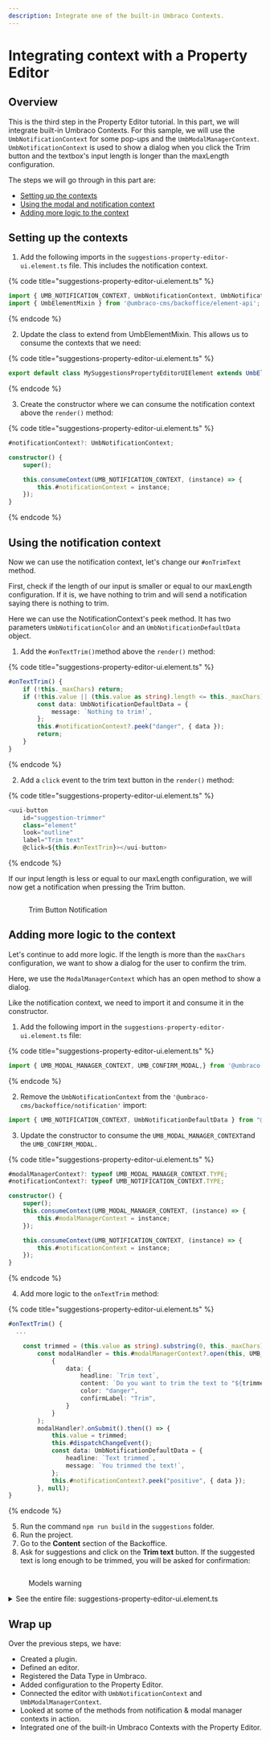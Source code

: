 ```yaml
---
description: Integrate one of the built-in Umbraco Contexts.
---
```


# Integrating context with a Property Editor

## Overview

This is the third step in the Property Editor tutorial. In this part, we will integrate built-in Umbraco Contexts. For this sample, we will use the `UmbNotificationContext` for some pop-ups and the `UmbModalManagerContext`. `UmbNotificationContext` is used to show a dialog when you click the Trim button and the textbox's input length is longer than the maxLength configuration.

The steps we will go through in this part are:

* [Setting up the contexts](integrating-context-with-a-property-editor.md#setting-up-the-contexts)
* [Using the modal and notification context](integrating-context-with-a-property-editor.md#using-the-modal-and-notification-context)
* [Adding more logic to the context](integrating-context-with-a-property-editor.md#adding-more-logic-to-the-context)

## Setting up the contexts

1. Add the following imports in the `suggestions-property-editor-ui.element.ts` file. This includes the notification context.

{% code title="suggestions-property-editor-ui.element.ts" %}
```typescript
import { UMB_NOTIFICATION_CONTEXT, UmbNotificationContext, UmbNotificationDefaultData} from '@umbraco-cms/backoffice/notification';
import { UmbElementMixin } from '@umbraco-cms/backoffice/element-api';
```
{% endcode %}

2. Update the class to extend from UmbElementMixin. This allows us to consume the contexts that we need:

{% code title="suggestions-property-editor-ui.element.ts" %}
```typescript
export default class MySuggestionsPropertyEditorUIElement extends UmbElementMixin((LitElement)) implements UmbPropertyEditorUiElement {

```
{% endcode %}

3. Create the constructor where we can consume the notification context above the `render()` method:

{% code title="suggestions-property-editor-ui.element.ts" %}
```typescript
#notificationContext?: UmbNotificationContext;

constructor() {
    super();

    this.consumeContext(UMB_NOTIFICATION_CONTEXT, (instance) => {
        this.#notificationContext = instance;
    });
}
```
{% endcode %}

## Using the notification context

Now we can use the notification context, let's change our `#onTrimText` method.

First, check if the length of our input is smaller or equal to our maxLength configuration. If it is, we have nothing to trim and will send a notification saying there is nothing to trim.

Here we can use the NotificationContext's peek method. It has two parameters `UmbNotificationColor` and an `UmbNotificationDefaultData` object.

1. Add the `#onTextTrim()`method above the `render()` method:

{% code title="suggestions-property-editor-ui.element.ts" %}
```typescript
#onTextTrim() {
    if (!this._maxChars) return;
    if (!this.value || (this.value as string).length <= this._maxChars) {
        const data: UmbNotificationDefaultData = {
            message: `Nothing to trim!`,
        };
        this.#notificationContext?.peek("danger", { data });
        return;
    }
}
```
{% endcode %}

2. Add a `click` event to the trim text button in the `render()` method:

{% code title="suggestions-property-editor-ui.element.ts" %}
```typescript
<uui-button
    id="suggestion-trimmer"
    class="element"
    look="outline"
    label="Trim text"
    @click=${this.#onTextTrim}></uui-button>
```
{% endcode %}

If our input length is less or equal to our maxLength configuration, we will now get a notification when pressing the Trim button.

<figure><img src="../../.gitbook/assets/nothing-to-trim (1) (1).png" alt=""><figcaption><p>Trim Button Notification</p></figcaption></figure>

## Adding more logic to the context

Let's continue to add more logic. If the length is more than the `maxChars` configuration, we want to show a dialog for the user to confirm the trim.

Here, we use the `ModalManagerContext` which has an open method to show a dialog.

Like the notification context, we need to import it and consume it in the constructor.

1. Add the following import in the `suggestions-property-editor-ui.element.ts` file:

{% code title="suggestions-property-editor-ui.element.ts" %}
```typescript
import { UMB_MODAL_MANAGER_CONTEXT, UMB_CONFIRM_MODAL,} from '@umbraco-cms/backoffice/modal';
```
{% endcode %}

2. Remove the `UmbNotificationContext` from the `'@umbraco-cms/backoffice/notification'` import:

```typescript
import { UMB_NOTIFICATION_CONTEXT, UmbNotificationDefaultData } from "@umbraco-cms/backoffice/notification";
```

3. Update the constructor to consume the `UMB_MODAL_MANAGER_CONTEXT`and the `UMB_CONFIRM_MODAL.`

{% code title="suggestions-property-editor-ui.element.ts" %}
```typescript
#modalManagerContext?: typeof UMB_MODAL_MANAGER_CONTEXT.TYPE;
#notificationContext?: typeof UMB_NOTIFICATION_CONTEXT.TYPE;

constructor() {
    super();
    this.consumeContext(UMB_MODAL_MANAGER_CONTEXT, (instance) => {
        this.#modalManagerContext = instance;
    });

    this.consumeContext(UMB_NOTIFICATION_CONTEXT, (instance) => {
        this.#notificationContext = instance;
    });
}
```
{% endcode %}

4. Add more logic to the `onTextTrim` method:

{% code title="suggestions-property-editor-ui.element.ts" %}
```typescript
#onTextTrim() {
  ...

    const trimmed = (this.value as string).substring(0, this._maxChars);
        const modalHandler = this.#modalManagerContext?.open(this, UMB_CONFIRM_MODAL,
            {
                data: {
                    headline: `Trim text`,
                    content: `Do you want to trim the text to "${trimmed}"?`,
                    color: "danger",
                    confirmLabel: "Trim",
                }
            }
        );
        modalHandler?.onSubmit().then(() => {
            this.value = trimmed;
            this.#dispatchChangeEvent();
            const data: UmbNotificationDefaultData = {
                headline: `Text trimmed`,
                message: `You trimmed the text!`,
            };
            this.#notificationContext?.peek("positive", { data });
        }, null);
}
```
{% endcode %}

5. Run the command `npm run build` in the `suggestions` folder.
6. Run the project.
7. Go to the **Content** section of the Backoffice.&#x20;
8. Ask for  suggestions and click on the **Trim text** button. If the suggested text is long enough to be trimmed, you will be asked for confirmation:

<figure><img src="../../.gitbook/assets/creating-a-property-editor-trim.png" alt=""><figcaption><p>Models warning</p></figcaption></figure>

<details>

<summary>See the entire file: suggestions-property-editor-ui.element.ts</summary>

{% code title="suggestions-property-editor-ui.element.ts" lineNumbers="true" %}
```typescript
import { UmbElementMixin } from '@umbraco-cms/backoffice/element-api';
import { UmbChangeEvent } from '@umbraco-cms/backoffice/event';
import { css, customElement, html, ifDefined, LitElement, property, state } from '@umbraco-cms/backoffice/external/lit';
import { UMB_CONFIRM_MODAL, UMB_MODAL_MANAGER_CONTEXT } from '@umbraco-cms/backoffice/modal';
import { UMB_NOTIFICATION_CONTEXT, type UmbNotificationDefaultData } from '@umbraco-cms/backoffice/notification';
import type {
	UmbPropertyEditorConfigCollection,
	UmbPropertyEditorUiElement,
} from '@umbraco-cms/backoffice/property-editor';
import { UmbTextStyles } from '@umbraco-cms/backoffice/style';

@customElement('my-suggestions-property-editor-ui')
export default class MySuggestionsPropertyEditorUIElement
	extends UmbElementMixin(LitElement)
	implements UmbPropertyEditorUiElement
{
	@property({ type: String })
	public value = '';

	@state()
	private _disabled?: boolean;

	@state()
	private _placeholder?: string;

	@state()
	private _maxChars?: number;

	@state()
	private _suggestions = [
		'You should take a break',
		'I suggest that you visit the Eiffel Tower',
		'How about starting a book club today or this week?',
		'Are you hungry?',
	];

	@property({ attribute: false })
	public set config(config: UmbPropertyEditorConfigCollection) {
		this._disabled = config.getValueByAlias('disabled');
		this._placeholder = config.getValueByAlias('placeholder');
		this._maxChars = config.getValueByAlias('maxChars');
	}

	#onInput(e: InputEvent) {
		this.value = (e.target as HTMLInputElement).value;
		this.#dispatchChangeEvent();
	}

	#onSuggestion() {
		const randomIndex = (this._suggestions.length * Math.random()) | 0;
		this.value = this._suggestions[randomIndex];
		this.#dispatchChangeEvent();
	}

	#dispatchChangeEvent() {
		this.dispatchEvent(new UmbChangeEvent());
	}

	#modalManagerContext?: typeof UMB_MODAL_MANAGER_CONTEXT.TYPE;
	#notificationContext?: typeof UMB_NOTIFICATION_CONTEXT.TYPE;

	constructor() {
		super();
		this.consumeContext(UMB_MODAL_MANAGER_CONTEXT, (instance) => {
			this.#modalManagerContext = instance;
		});

		this.consumeContext(UMB_NOTIFICATION_CONTEXT, (instance) => {
			this.#notificationContext = instance;
		});
	}

	#onTextTrim() {
		if (!this._maxChars) return;
		if (!this.value || (this.value as string).length <= this._maxChars) {
			const data: UmbNotificationDefaultData = {
				message: `Nothing to trim!`,
			};
			this.#notificationContext?.peek('danger', { data });
			return;
		}
		const trimmed = (this.value as string).substring(0, this._maxChars);
		const modalHandler = this.#modalManagerContext?.open(this, UMB_CONFIRM_MODAL, {
			data: {
				headline: `Trim text`,
				content: `Do you want to trim the text to "${trimmed}"?`,
				color: 'danger',
				confirmLabel: 'Trim',
			},
		});
		modalHandler?.onSubmit().then(() => {
			this.value = trimmed;
			this.#dispatchChangeEvent();
			const data: UmbNotificationDefaultData = {
				headline: `Text trimmed`,
				message: `You trimmed the text!`,
			};
			this.#notificationContext?.peek('positive', { data });
		}, null);
	}

	override render() {
		return html`
			<uui-input
				id="suggestion-input"
				class="element"
				label="text input"
				placeholder=${ifDefined(this._placeholder)}
				maxlength=${ifDefined(this._maxChars)}
				.value=${this.value || ''}
				@input=${this.#onInput}>
			</uui-input>
			<div id="wrapper">
				<uui-button
					id="suggestion-button"
					class="element"
					look="primary"
					label="give me suggestions"
					?disabled=${this._disabled}
					@click=${this.#onSuggestion}>
					Give me suggestions!
				</uui-button>
				<uui-button id="suggestion-trimmer" class="element" look="outline" label="Trim text" @click=${this.#onTextTrim}>
					Trim text
				</uui-button>
			</div>
		`;
	}

	static override readonly styles = [
		UmbTextStyles,
		css`
			#wrapper {
				margin-top: 10px;
				display: flex;
				gap: 10px;
			}
			.element {
				width: 100%;
			}
		`,
	];
}

declare global {
	interface HTMLElementTagNameMap {
		'my-suggestions-property-editor-ui': MySuggestionsPropertyEditorUIElement;
	}
}
```
{% endcode %}

</details>

## Wrap up

Over the previous steps, we have:

* Created a plugin.
* Defined an editor.
* Registered the Data Type in Umbraco.
* Added configuration to the Property Editor.
* Connected the editor with `UmbNotificationContext` and `UmbModalManagerContext`.
* Looked at some of the methods from notification & modal manager contexts in action.
* Integrated one of the built-in Umbraco Contexts with the Property Editor.
